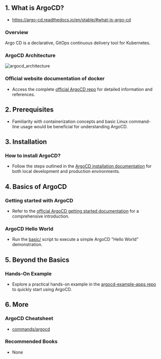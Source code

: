 ## 1. What is ArgoCD?

- https://argo-cd.readthedocs.io/en/stable/#what-is-argo-cd

### Overview

Argo CD is a declarative, GitOps continuous delivery tool for Kubernetes.

### ArgoCD Architecture

![argocd_architecture](https://argo-cd.readthedocs.io/en/stable/assets/argocd_architecture.png)

### Official website documentation of docker

- Access the complete [official ArgoCD repo](https://github.com/argoproj/argo-cd) for detailed information and references.

## 2. Prerequisites

- Familiarity with containerization concepts and basic Linux command-line usage would be beneficial for understanding ArgoCD.

## 3. Installation

### How to install ArgoCD?

- Follow the steps outlined in the [ArgoCD installation documentation](https://argo-cd.readthedocs.io/en/stable/operator-manual/installation/) for both local development and production environments.

## 4. Basics of ArgoCD

### Getting started with ArgoCD

- Refer to the [official ArgoCD getting started documentation](https://argo-cd.readthedocs.io/en/stable/getting_started/) for a comprehensive introduction.

### ArgoCD Hello World

- Run the [basic/](./basic/install_argocd.sh) script to execute a simple ArgoCD "Hello World" demonstration.

## 5. Beyond the Basics

### Hands-On Example

- Explore a practical hands-on example in the [argocd-example-apps repo](https://github.com/argoproj/argocd-example-apps) to quickly start using ArgoCD.

## 6. More

### ArgoCD Cheatsheet

- [commands/argocd](https://argo-cd.readthedocs.io/en/stable/user-guide/commands/argocd/)

### Recommended Books

- None
